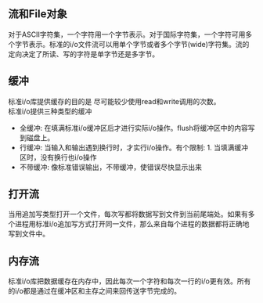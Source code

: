 ## 流和File对象
对于ASCII字符集，一个字符用一个字节表示。对于国际字符集，一个字符可用多个字节表示。标准的i/o文件流可以用单个字节或者多个字节(wide)字符集。流的定向决定了所读、写的字符是单字节还是多字节。

## 缓冲
标准i/o库提供缓存的目的是 尽可能较少使用read和write调用的次数。  
标准i/o提供三种类型的缓冲
- 全缓冲: 在填满标准i/o缓冲区后才进行实际i/o操作。flush将缓冲区中的内容写到磁盘上。
- 行缓冲: 当输入和输出遇到换行时，才实行i/o操作。有个限制: 1. 当填满缓冲区时，没有换行也i/o操作
- 不带缓冲: 像标准错误输出，不带缓冲，使错误尽快显示出来

## 打开流
当用追加写类型打开一个文件，每次写都将数据写到文件到当前尾端处。如果有多个进程用标准i/o追加写方式打开同一文件，那么来自每个进程的数据都将正确地写到文件中。

## 内存流
标准i/o库把数据缓存在内存中，因此每次一个字符和每次一行的i/o更有效。所有的i/o都是通过在缓冲区和主存之间来回传送字节完成的。

